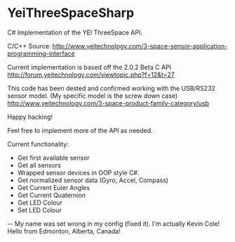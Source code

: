 YeiThreeSpaceSharp
==================

C# Implementation of the YEI ThreeSpace API.

C/C++ Source: http://www.yeitechnology.com/3-space-sensor-application-programming-interface

Current implementation is based off the 2.0.2 Beta C API
http://forum.yeitechnology.com/viewtopic.php?f=12&t=27


This code has been dested and confirmed working with the USB/RS232 sensor model.
(My specific model is the screw down case)
http://www.yeitechnology.com/3-space-product-family-category/usb

Happy hacking!

Feel free to implement more of the API as needed.

Current functionality:
- Get first available sensor
- Get all sensors
- Wrapped sensor devices in OOP style C#.
- Get normalized sensor data (Gyro, Accel, Compass)
- Get Current Euler Angles
- Get Current Quaternion 
- Get LED Colour
- Set LED Colour

-- My name was set wrong in my config (fixed it).  I'm actually Kevin Cole!  Hello from Edmonton, Alberta, Canada!